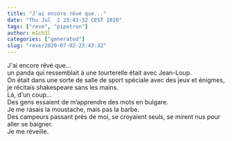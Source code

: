 ```yaml
---
title: "J'ai encore rêvé que..."
date: "Thu Jul  2 23:43:32 CEST 2020"
tags: ["reve", "pipotron"]
author: m1ch3l
categories: ["generated"]
slug: "reve/2020-07-02-23:43:32"
---
```


J'ai encore rêvé que...<br>
un panda qui ressemblait à une tourterelle était avec Jean-Loup.<br>
On était dans une sorte de salle de sport spéciale avec des jeux et énigmes, je récitais shakespeare sans les mains.<br>
Là, d'un coup...<br>
Des gens essaient de m’apprendre des mots en bulgare.<br>
Je me rasais la moustache, mais pas la barbe.<br>
Des campeurs passant près de moi, se croyaient seuls, se mirent nus pour aller se baigner.<br>
Je me réveille.<br>

